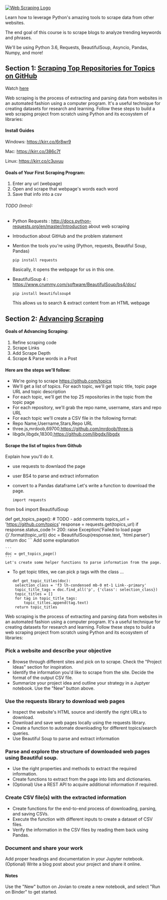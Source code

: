 [![Web Scraping Logo](https://cfe2-static.s3-us-west-2.amazonaws.com/media/courses/web-scraping/images/Web-Scraping.jpg)](https://www.codingforentrepreneurs.com/courses/web-scraping/)

Learn how to leverage Python's amazing tools to scrape data from other websites.

The end goal of this course is to scrape blogs to analyze trending keywords and phrases.

We'll be using Python 3.6, Requests, BeautifulSoup, Asyncio, Pandas, Numpy, and more!

## Section 1: [Scraping Top Repositories for Topics on GitHub](https://www.codingforentrepreneurs.com/courses/web-scraping/your-first-scraping-program/)
Watch [here](https://www.codingforentrepreneurs.com/courses/web-scraping/your-first-scraping-program/)

Web scraping is the process of extracting and parsing data from websites in an automated fashion using a computer program. It's a useful technique for creating datasets for research and learning. Follow these steps to build a web scraping project from scratch using Python and its ecosystem of libraries:

#### Install Guides
Windows: https://kirr.co/6r8wr9

Mac: https://kirr.co/386c7f

Linux: https://kirr.co/c3uvuu

#### Goals of Your First Scraping Program:

1. Enter any url (webpage)
2. Open and scrape that webpage's words each word
3. Save that info into a csv

###### TODO (Intro):

- Python Requests : http://docs.python-requests.org/en/master/Introduction about web scraping
- Introduction about GitHub and the problem statement
- Mention the tools you're using (Python, requests, Beautiful Soup, Pandas)

    ```
    pip install requests
    ```
    Basically, it opens the webpage for us in this one.

- BeautifulSoup 4 : https://www.crummy.com/software/BeautifulSoup/bs4/doc/

    ```
    pip install beautifulsoup4
    ```
    This allows us to search & extract content from an HTML webpage






## Section 2: [Advancing Scraping](https://www.codingforentrepreneurs.com/courses/web-scraping/advancing-scraping/)


#### Goals of Advancing Scraping:
1. Refine scraping code
2. Scrape Links
3. Add Scrape Depth
4. Scrape & Parse words in a Post


#### Here are the steps we'll follow:

- We're going to scrape https://github.com/topics
- We'll get a list of topics. For each topic, we'll get topic title, topic page URL and topic description
- For each topic, we'll get the top 25 repositories in the topic from the topic page
- For each repository, we'll grab the repo name, username, stars and repo URL
- For each topic we'll create a CSV file in the following format:
- Repo Name,Username,Stars,Repo URL
- three.js,mrdoob,69700,https://github.com/mrdoob/three.js
- libgdx,libgdx,18300,https://github.com/libgdx/libgdx

#### Scrape the list of topics from Github
Explain how you'll do it.

- use requests to downlaod the page
- user BS4 to parse and extract information
- convert to a Pandas dataframe
Let's write a function to download the page.

    ```
   import requests
from bs4 import BeautifulSoup

def get_topics_page():
    # TODO - add comments
    topics_url = 'https://github.com/topics'
    response = requests.get(topics_url)
    if response.status_code != 200:
        raise Exception('Failed to load page {}'.format(topic_url))
    doc = BeautifulSoup(response.text, 'html.parser')
    return doc
    ```
    Add some explanation
    
    ```
    doc = get_topics_page()
    ```
    Let's create some helper functions to parse information from the page.

- To get topic titles, we can pick p tags with the class ...

   ```
   def get_topic_titles(doc):
    selection_class = 'f3 lh-condensed mb-0 mt-1 Link--primary'
    topic_title_tags = doc.find_all('p', {'class': selection_class})
    topic_titles = []
    for tag in topic_title_tags:
        topic_titles.append(tag.text)
    return topic_titles
    ```
   


Web scraping is the process of extracting and parsing data from websites in an automated fashion using a computer program. It's a useful technique for creating datasets for research and learning. Follow these steps to build a web scraping project from scratch using Python and its ecosystem of libraries:

### Pick a website and describe your objective

- Browse through different sites and pick on to scrape. Check the "Project Ideas" section for inspiration.
- Identify the information you'd like to scrape from the site. Decide the format of the output CSV file.
- Summarize your project idea and outline your strategy in a Juptyer notebook. Use the "New" button above.
### Use the requests library to download web pages

- Inspect the website's HTML source and identify the right URLs to download.
- Download and save web pages locally using the requests library.
- Create a function to automate downloading for different topics/search queries.
- Use Beautiful Soup to parse and extract information

### Parse and explore the structure of downloaded web pages using Beautiful soup.
- Use the right properties and methods to extract the required information.
- Create functions to extract from the page into lists and dictionaries.
- (Optional) Use a REST API to acquire additional information if required.
### Create CSV file(s) with the extracted information

- Create functions for the end-to-end process of downloading, parsing, and saving CSVs.
- Execute the function with different inputs to create a dataset of CSV files.
- Verify the information in the CSV files by reading them back using Pandas.
### Document and share your work

Add proper headings and documentation in your Jupyter notebook.
(Optional) Write a blog post about your project and share it online.
#### Notes

Use the "New" button on Jovian to create a new notebook, and select "Run on Binder" to get started.


